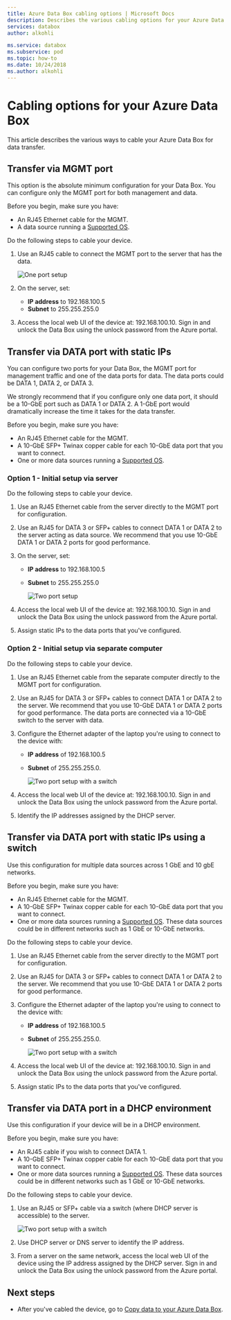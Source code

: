 ```yaml
---
title: Azure Data Box cabling options | Microsoft Docs 
description: Describes the various cabling options for your Azure Data Box.
services: databox
author: alkohli

ms.service: databox
ms.subservice: pod
ms.topic: how-to
ms.date: 10/24/2018
ms.author: alkohli
---
```


# Cabling options for your Azure Data Box

This article describes the various ways to cable your Azure Data Box for data transfer.

## Transfer via MGMT port

This option is the absolute minimum configuration for your Data Box. You can configure only the MGMT port for both management and data.

Before you begin, make sure you have:

- An RJ45 Ethernet cable for the MGMT.
- A data source running a [Supported OS](data-box-system-requirements.md#supported-operating-systems-for-clients).

Do the following steps to cable your device.

1. Use an RJ45 cable to connect the MGMT port to the server that has the data.

    ![One port setup](media/data-box-cable-options/cabling-mgmt-only.png)

2. On the server, set:

    - **IP address** to 192.168.100.5
    - **Subnet** to 255.255.255.0

3. Access the local web UI of the device at: 192.168.100.10. Sign in and unlock the Data Box using the unlock password from the Azure portal.


## Transfer via DATA port with static IPs

You can configure two ports for your Data Box, the MGMT port for management traffic and one of the data ports for data. The data ports could be DATA 1, DATA 2, or DATA 3.

We strongly recommend that if you configure only one data port, it should be a 10-GbE port such as DATA 1 or DATA 2. A 1-GbE port would dramatically increase the time it takes for the data transfer.

Before you begin, make sure you have:

- An RJ45 Ethernet cable for the MGMT.
- A 10-GbE SFP+ Twinax copper cable for each 10-GbE data port that you want to connect.
- One or more data sources running a [Supported OS](data-box-system-requirements.md#supported-operating-systems-for-clients).

### Option 1 - Initial setup via server

Do the following steps to cable your device.

1. Use an RJ45 Ethernet cable from the server directly to the MGMT port for configuration.
2. Use an RJ45 for DATA 3 or SFP+ cables to connect DATA 1 or DATA 2 to the server acting  as data source. We recommend that you use 10-GbE DATA 1 or DATA 2 ports for good performance.
3. On the server, set:

   - **IP address** to 192.168.100.5
   - **Subnet** to 255.255.255.0

     ![Two port setup](media/data-box-cable-options/cabling-2-port-setup.png)

3. Access the local web UI of the device at: 192.168.100.10. Sign in and unlock the Data Box using the unlock password from the Azure portal.
4. Assign static IPs to the data ports that you've configured.

### Option 2 - Initial setup via separate computer

Do the following steps to cable your device.

1. Use an RJ45 Ethernet cable from the separate computer directly to the MGMT port for configuration.
2. Use an RJ45 for DATA 3 or SFP+ cables to connect DATA 1 or DATA 2 to the server. We recommend that you use 10-GbE DATA 1 or DATA 2 ports for good performance. The data ports are connected via a 10-GbE switch to the server with data.
3. Configure the Ethernet adapter of the laptop you're using to connect to the device with:

   - **IP address** of 192.168.100.5
   - **Subnet** of 255.255.255.0.

     ![Two port setup with a switch](media/data-box-cable-options/cabling-with-static-ip.png)

3. Access the local web UI of the device at: 192.168.100.10. Sign in and unlock the Data Box using the unlock password from the Azure portal.
4. Identify the IP addresses assigned by the DHCP server.

## Transfer via DATA port with static IPs using a switch 

Use this configuration for multiple data sources across 1 GbE and 10 gbE networks.

Before you begin, make sure you have:

- An RJ45 Ethernet cable for the MGMT.
- A 10-GbE SFP+ Twinax copper cable for each 10-GbE data port that you want to connect.
- One or more data sources running a [Supported OS](data-box-system-requirements.md#supported-operating-systems-for-clients). These data sources could be in different networks such as 1 GbE or 10-GbE networks.

Do the following steps to cable your device.

1. Use an RJ45 Ethernet cable from the server directly to the MGMT port for configuration.
2. Use an RJ45 for DATA 3 or SFP+ cables to connect DATA 1 or DATA 2 to the server. We recommend that you use 10-GbE DATA 1 or DATA 2 ports for good performance.
3. Configure the Ethernet adapter of the laptop you're using to connect to the device with:

   - **IP address** of 192.168.100.5
   - **Subnet** of 255.255.255.0.

     ![Two port setup with a switch](media/data-box-cable-options/cabling-with-switch-static-ip.png)

3. Access the local web UI of the device at: 192.168.100.10. Sign in and unlock the Data Box using the unlock password from the Azure portal.
4. Assign static IPs to the data ports that you've configured.


## Transfer via DATA port in a DHCP environment

Use this configuration if your device will be in a DHCP environment.

Before you begin, make sure you have:

- An RJ45 cable if you wish to connect DATA 1.
- A 10-GbE SFP+ Twinax copper cable for each 10-GbE data port that you want to connect.
- One or more data sources running a [Supported OS](data-box-system-requirements.md#supported-operating-systems-for-clients). These data sources could be in different networks such as 1 GbE or 10-GbE networks.

Do the following steps to cable your device.

1. Use an RJ45 or SFP+ cable via a switch (where DHCP server is accessible) to the server.

    ![Two port setup with a switch](media/data-box-cable-options/cabling-dhcp-data-only.png)
2. Use DHCP server or DNS server to identify the IP address.
3. From a server on the same network, access the local web UI of the device using the IP address assigned by the DHCP server. Sign in and unlock the Data Box using the unlock password from the Azure portal.

## Next steps

- After you've cabled the device, go to [Copy data to your Azure Data Box](data-box-deploy-copy-data.md).
